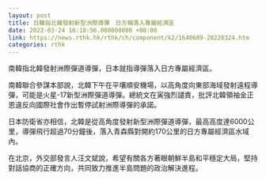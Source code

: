 ```yaml
---
layout: post
title: 日韓指北韓發射新型洲際導彈　日方稱落入專屬經濟區
date: 2022-03-24 16:18:56.000000000 +08:00
link: https://news.rthk.hk/rthk/ch/component/k2/1640689-20220324.htm
categories: rthk
---
```


南韓指北韓發射洲際彈道導彈，日本就指導彈落入日方專屬經濟區。

南韓聯合參謀本部說，北韓下午在平壤順安機場，以高角度向東部海域發射遠程導彈，可能是火星-17新型洲際彈道導彈。總統文在寅強烈譴責，批評北韓領袖金正恩違反向國際社會作出暫停試射洲際導彈的承諾。

日本防衛省亦相信，北韓是從高角度發射新型洲際彈道導彈，最高高度達6000公里，導彈飛行超過70分鐘後，落入青森縣對開約170公里的日方專屬經濟區水域內。

在北京，外交部發言人汪文斌說，希望有關各方著眼朝鮮半島和平穩定大局，堅持對話協商的正確方向，共同致力推進半島問題的政治解決進程。
